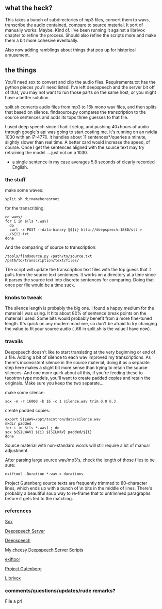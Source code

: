 ## what the heck?
This takes a bunch of subdirectories of mp3 files, convert them to wavs, transcribe the audio contained, compare to source material.  It sort of manually works.  Maybe. Kind of.  I've been running it against a librivox chapter to refine the process. Should also refine the scripts more and make them a bit more cohesive eventually. 

Also now adding ramblings about things that pop up for historical amusement.

## the things
  
You'll need sox to convert and clip the audio files.  Requirements.txt has the python pieces you'll need listed.  I've left deepspeech and the server bit off of that, you may not want to run those parts on the same host, or you might have a better solution.

split.sh converts audio files from mp3 to 16k mono wav files, and then splits that based on silence.  findsource.py compares the transcription to the source sentences and adds its tops three guesses to that file.  

I used deep speech since I had it setup, and pushing 40+hours of audio through google's api was going to start costing me. It's running on an nvidia 1030 with an i7-4770.  It handles about 11 sentences*/queries a minute, slightly slower than real time. A better card would increase the speed, of course. Once I get the sentences aligned with the source text may try retraining the model.....just not on a 1030.

* a single sentence in my case averages 5.8 seconds of clearly recorded English. 

### the stuff

make some waves:
```
split.sh dirnamehereornot
```

for the transcribing:

```
cd wavs/
for i in $(ls *.wav)
  do
  curl -x POST --data-binary @${i} http://deepspeech:1880/stt > ../${i}.txt
done
```

And the comparing of source to transcription:

```
/tools/findsource.py /path/to/source.txt /path/to/transcription/text/files/
```

The script will update the transcription text files with the top guess that it pulls from the source text sentences.  It works on a directory at a time since it parses the source text into discrete sentences for comparing.  Doing that once per file would be a time suck.

### knobs to tweak

The silence length is probably the big one.  I found a happy medium for the material I was using.  It hits about 80% of sentence break points on the material I used.  Some bits would probably benefit from a more fine-tuned length.  It's quick on any modern machine, so don't be afraid to try changing the value to fit your source audio ( .66 in split.sh is the value I have now).

### travails

Deepspeech doesn't like to start translating at the very beginning or end of a file.  Adding a bit of silence to each wav improved my transcriptions.  As there's inconsistent silence in the source material, doing it as a separate step here makes a slight bit more sense than trying to retain the source silences.  And one more quirk about all this, if you're feeding these to tacotron type models, you'll want to create padded copies and retain the originals.  Make sure you keep the two separate...

make some silence:
```
sox -n -r 16000 -b 16 -c 1 silence.wav trim 0.0 0.3
```
create padded copies:
```
export SILWAV=/opt/tacotron/data/silence.wav
mkdir padded
for i in $(ls *.wav) ; do
sox ${SILWAV} ${i} ${SILWAV} padded/${i}
done
```

Source material with non-standard words will still require a lot of manual adjustment.  

After parsing large source wav/mp3's, check the length of those files to be sure:
```
exiftool -Duration *.wav > durations
```

Project Gutenberg source texts are frequently trimmed to 80-character lines, which ends up with a bunch of \n bits in the middle of lines. There's probably a beautiful soup way to re-frame that to untrimmed paragraphs before it gets fed to the matching.  

### references

[Sox](http://sox.sourceforge.net/sox.html)

[Deepspeech Server](https://github.com/MainRo/deepspeech-server)

[Deepspeech](https://github.com/mozilla/DeepSpeech)

[My cheesy Deepspeech Server Scripts](https://github.com/el-tocino/DSSS)

[exiftool](https://www.sno.phy.queensu.ca/~phil/exiftool/)

[Project Gutenberg](https://www.gutenberg.org/)

[Librivox](https://librivox.org/)

### comments/questions/updates/rude remarks?

File a pr!

